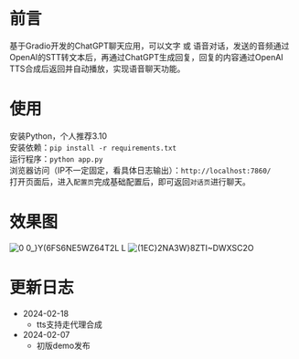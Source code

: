 # 前言

基于Gradio开发的ChatGPT聊天应用，可以文字 或 语音对话，发送的音频通过OpenAI的STT转文本后，再通过ChatGPT生成回复，回复的内容通过OpenAI TTS合成后返回并自动播放，实现语音聊天功能。  

# 使用

安装Python，个人推荐3.10  
安装依赖：`pip install -r requirements.txt`  
运行程序：`python app.py`  
浏览器访问（IP不一定固定，看具体日志输出）：`http://localhost:7860/`  
打开页面后，进入`配置页`完成基础配置后，即可返回`对话页`进行聊天。  

# 效果图
![0 0_}Y(6FS6NE5WZ64T2L L](https://github.com/Ikaros-521/voice_talk_chatgpt/assets/40910637/1f8620a6-5575-4694-83a2-556f118da6df)
![(1EC}2NA3W}8ZTI~DWXSC2O](https://github.com/Ikaros-521/voice_talk_chatgpt/assets/40910637/02c5e89c-2b90-4a48-b4e5-e1f560c261dc)


# 更新日志
- 2024-02-18
    - tts支持走代理合成
- 2024-02-07
    - 初版demo发布
